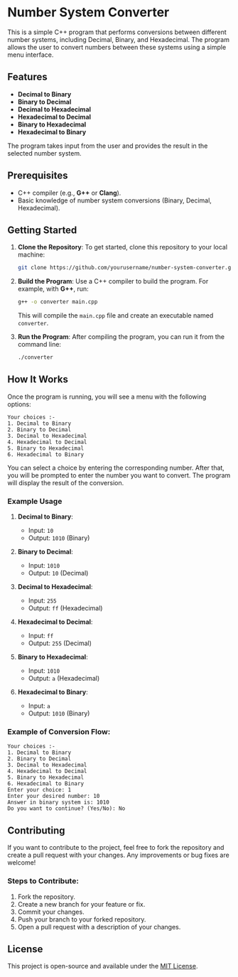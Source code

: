 # Number System Converter

This is a simple C++ program that performs conversions between different number systems, including Decimal, Binary, and Hexadecimal. The program allows the user to convert numbers between these systems using a simple menu interface.

## Features

- **Decimal to Binary**
- **Binary to Decimal**
- **Decimal to Hexadecimal**
- **Hexadecimal to Decimal**
- **Binary to Hexadecimal**
- **Hexadecimal to Binary**

The program takes input from the user and provides the result in the selected number system.

## Prerequisites

- C++ compiler (e.g., **G++** or **Clang**).
- Basic knowledge of number system conversions (Binary, Decimal, Hexadecimal).

## Getting Started

1. **Clone the Repository**:
   To get started, clone this repository to your local machine:

   ```bash
   git clone https://github.com/yourusername/number-system-converter.git
   ```

2. **Build the Program**:
   Use a C++ compiler to build the program. For example, with **G++**, run:

   ```bash
   g++ -o converter main.cpp
   ```

   This will compile the `main.cpp` file and create an executable named `converter`.

3. **Run the Program**:
   After compiling the program, you can run it from the command line:

   ```bash
   ./converter
   ```

## How It Works

Once the program is running, you will see a menu with the following options:

```
Your choices :-
1. Decimal to Binary
2. Binary to Decimal
3. Decimal to Hexadecimal
4. Hexadecimal to Decimal
5. Binary to Hexadecimal
6. Hexadecimal to Binary
```

You can select a choice by entering the corresponding number. After that, you will be prompted to enter the number you want to convert. The program will display the result of the conversion.

### Example Usage

1. **Decimal to Binary**:
   - Input: `10`
   - Output: `1010` (Binary)

2. **Binary to Decimal**:
   - Input: `1010`
   - Output: `10` (Decimal)

3. **Decimal to Hexadecimal**:
   - Input: `255`
   - Output: `ff` (Hexadecimal)

4. **Hexadecimal to Decimal**:
   - Input: `ff`
   - Output: `255` (Decimal)

5. **Binary to Hexadecimal**:
   - Input: `1010`
   - Output: `a` (Hexadecimal)

6. **Hexadecimal to Binary**:
   - Input: `a`
   - Output: `1010` (Binary)

### Example of Conversion Flow:
```
Your choices :- 
1. Decimal to Binary
2. Binary to Decimal
3. Decimal to Hexadecimal
4. Hexadecimal to Decimal
5. Binary to Hexadecimal
6. Hexadecimal to Binary
Enter your choice: 1
Enter your desired number: 10
Answer in binary system is: 1010
Do you want to continue? (Yes/No): No
```

## Contributing

If you want to contribute to the project, feel free to fork the repository and create a pull request with your changes. Any improvements or bug fixes are welcome!

### Steps to Contribute:
1. Fork the repository.
2. Create a new branch for your feature or fix.
3. Commit your changes.
4. Push your branch to your forked repository.
5. Open a pull request with a description of your changes.

## License

This project is open-source and available under the [MIT License](LICENSE).
